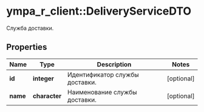 # ympa_r_client::DeliveryServiceDTO

Служба доставки.

## Properties
Name | Type | Description | Notes
------------ | ------------- | ------------- | -------------
**id** | **integer** | Идентификатор службы доставки. | [optional] 
**name** | **character** | Наименование службы доставки. | [optional] 


